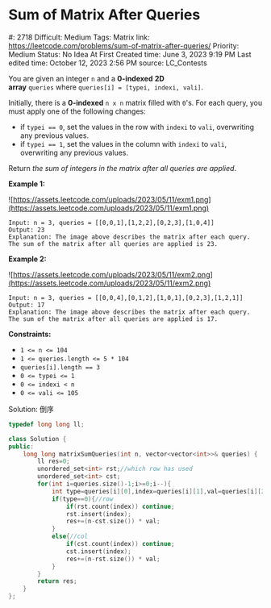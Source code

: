 # Sum of Matrix After Queries

#: 2718
Difficult: Medium
Tags: Matrix
link: https://leetcode.com/problems/sum-of-matrix-after-queries/
Priority: Medium
Status: No Idea At First
Created time: June 3, 2023 9:19 PM
Last edited time: October 12, 2023 2:56 PM
source: LC_Contests

You are given an integer `n` and a **0-indexed** **2D array** `queries` where `queries[i] = [typei, indexi, vali]`.

Initially, there is a **0-indexed** `n x n` matrix filled with `0`'s. For each query, you must apply one of the following changes:

- if `typei == 0`, set the values in the row with `indexi` to `vali`, overwriting any previous values.
- if `typei == 1`, set the values in the column with `indexi` to `vali`, overwriting any previous values.

Return *the sum of integers in the matrix after all queries are applied*.

**Example 1:**

![https://assets.leetcode.com/uploads/2023/05/11/exm1.png](https://assets.leetcode.com/uploads/2023/05/11/exm1.png)

```
Input: n = 3, queries = [[0,0,1],[1,2,2],[0,2,3],[1,0,4]]
Output: 23
Explanation: The image above describes the matrix after each query. The sum of the matrix after all queries are applied is 23.

```

**Example 2:**

![https://assets.leetcode.com/uploads/2023/05/11/exm2.png](https://assets.leetcode.com/uploads/2023/05/11/exm2.png)

```
Input: n = 3, queries = [[0,0,4],[0,1,2],[1,0,1],[0,2,3],[1,2,1]]
Output: 17
Explanation: The image above describes the matrix after each query. The sum of the matrix after all queries are applied is 17.

```

**Constraints:**

- `1 <= n <= 104`
- `1 <= queries.length <= 5 * 104`
- `queries[i].length == 3`
- `0 <= typei <= 1`
- `0 <= indexi < n`
- `0 <= vali <= 105`

Solution: 倒序

```cpp
typedef long long ll;

class Solution {
public:
    long long matrixSumQueries(int n, vector<vector<int>>& queries) {
        ll res=0;
        unordered_set<int> rst;//which row has used
        unordered_set<int> cst;
        for(int i=queries.size()-1;i>=0;i--){
            int type=queries[i][0],index=queries[i][1],val=queries[i][2];
            if(type==0){//row
                if(rst.count(index)) continue;
                rst.insert(index);
                res+=(n-cst.size()) * val;
            }
            else{//col
                if(cst.count(index)) continue;
                cst.insert(index);
                res+=(n-rst.size()) * val;
            }
        }
        return res;
    }
};
```